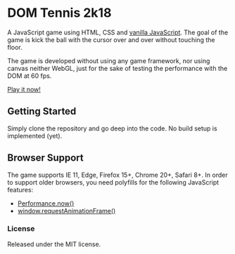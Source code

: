 # DOM Tennis 2k18
A JavaScript game using HTML, CSS and  [vanilla JavaScript](http://vanilla-js.com/). The goal of
the game is kick the ball with the cursor over and over without touching the floor.

The game is developed without using any game framework, nor using canvas neither WebGL, just for
the sake of testing the performance with the DOM at 60 fps.

[Play it now!](https://raohmaru.github.io/DOM-Tennis-2k18/src/index.html)

## Getting Started
Simply clone the repository and go deep into the code. No build setup is implemented (yet).

## Browser Support
The game supports IE 11, Edge, Firefox 15+, Chrome 20+, Safari 8+.
In order to support older browsers, you need polyfills for the following JavaScript features:

- [Performance.now()](https://developer.mozilla.org/en-US/docs/Web/API/Performance/now)
- [window.requestAnimationFrame()](https://developer.mozilla.org/en-US/docs/Web/API/window/requestAnimationFrame)

### License
Released under the MIT license.
